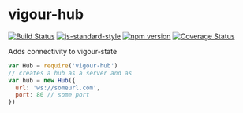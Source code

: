 # vigour-hub
[![Build Status](https://travis-ci.org/vigour-io/hub.svg?branch=master)](https://travis-ci.org/vigour-io/hub)
[![js-standard-style](https://img.shields.io/badge/code%20style-standard-brightgreen.svg)](http://standardjs.com/)
[![npm version](https://badge.fury.io/js/vigour-hub.svg)](https://badge.fury.io/js/vigour-hub)
[![Coverage Status](https://coveralls.io/repos/github/vigour-io/hub/badge.svg?branch=master)](https://coveralls.io/github/vigour-io/hub?branch=master)

Adds connectivity to vigour-state

```javascript
var Hub = require('vigour-hub')
// creates a hub as a server and as
var hub = new Hub({
  url: 'ws://someurl.com',
  port: 80 // some port
})
```
